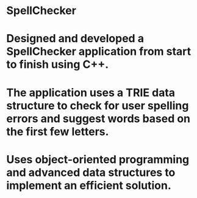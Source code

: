 # SpellChecker

# Designed and developed a SpellChecker application from start to finish using C++.
# The application uses a TRIE data structure to check for user spelling errors and suggest words based on the first few letters.
# Uses object-oriented programming and advanced data structures to implement an efficient solution. 
